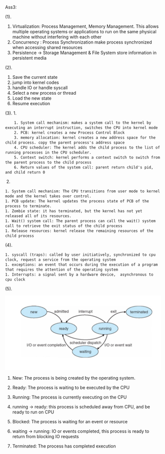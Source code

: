 Ass3:

(1).

1. Virtualization: Process Management, Memory Management. 
   This allows multiple operating systems or applications to run on the same physical machine without interfering with each other
2. Concurrency : Process Synchronization
   make process synchronized when accessing shared resources
3. Persistence -> Storage Management & File System 
   store information in persistent media

(2).

1. Save the current state
2. jump into kernel codes
3. handle IO or handle syscall
4. Select a new process or thread
5. Load the new state
6. Resume execution

(3). 
			1.

  		1. System call mechanism: makes a system call to the kernel by executing an interrupt instruction, switches the CPU into kernel mode
  		2. PCB: kernel creates a new Process Control Block
  		3. memory allocation: kernel creates a new address space for the child process. copy the parent process's address space
  		4. CPU scheduler: The kernel adds the child process to the list of running processes in the CPU scheduler. 
  		5. Context switch: kernel performs a context switch to switch from the parent process to the child process
  		6. Return values of the system call: parent return child's pid, and child return 0

​	2.

	1. System call mechanism: The CPU transitions from user mode to kernel mode and the kernel takes over control.
	1. PCB update: The kernel updates the process state of PCB of the process to terminate.
	1. Zombie state: it has terminated, but the kernel has not yet released all of its resources.
	1. Wait() system call: The parent process can call the wait() system call to retrieve the exit status of the child process
	1. Release resources: kernel release the remaining resources of the child process

(4). 

	1. syscall (traps): called by user initiatively, synchronized to cpu clock, request a service from the operating system
	1. exceptions: an event that occurs during the execution of a program that requires the attention of the operating system
	1. Interrupts: a signal sent by a hardware device,  asynchronous to cpu clock

(5).

![image-20230402202420489](pic\image-20230402202420489.png)

 1. New: The process is being created by the operating system.

 2. Ready: The process is waiting to be executed by the CPU

 3. Running: The process is currently executing on the CPU

 4. running -> ready: this process is scheduled away from CPU, and be ready to run on CPU

 5. Blocked: The process is waiting for an event or resource

 6. waiting -> running: IO or events completed, this process is ready to return from blocking IO requests

 7. Terminated: The process has completed execution

    



